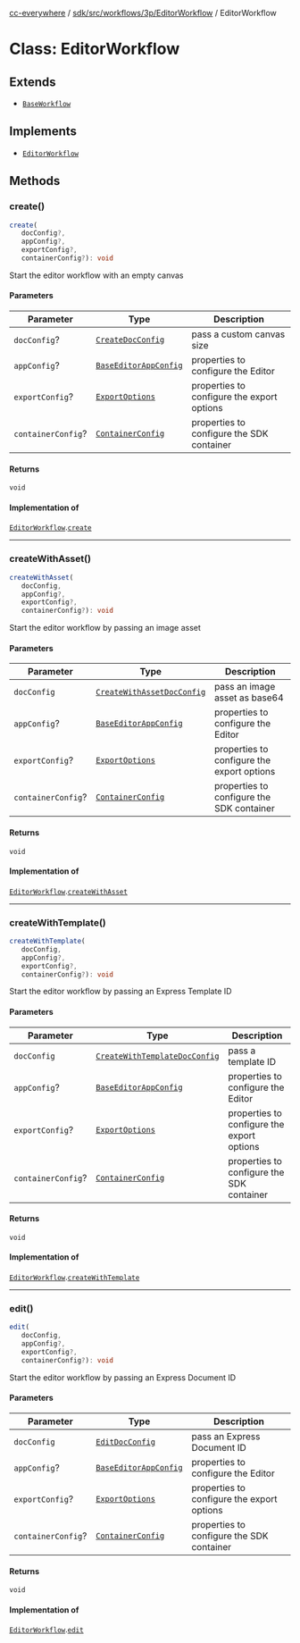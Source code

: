 [cc-everywhere](../../../../../../index.md) / [sdk/src/workflows/3p/EditorWorkflow](../index.md) / EditorWorkflow

# Class: EditorWorkflow

## Extends

- [`BaseWorkflow`](../../../BaseWorkflow/classes/BaseWorkflow.md)

## Implements

- [`EditorWorkflow`](../../EditorWorkflow.types/interfaces/EditorWorkflow.md)

## Methods

### create()

```ts
create(
   docConfig?, 
   appConfig?, 
   exportConfig?, 
   containerConfig?): void
```

Start the editor workflow with an empty canvas

#### Parameters

| Parameter | Type | Description |
| ------ | ------ | ------ |
| `docConfig`? | [`CreateDocConfig`](../../../../../../shared/src/types/editor/DocConfig.types/interfaces/CreateDocConfig.md) | pass a custom canvas size |
| `appConfig`? | [`BaseEditorAppConfig`](../../../../../../shared/src/types/editor/AppConfig.types/interfaces/BaseEditorAppConfig.md) | properties to configure the Editor |
| `exportConfig`? | [`ExportOptions`](../../../../../../shared/src/types/ExportConfig.types/type-aliases/ExportOptions.md) | properties to configure the export options |
| `containerConfig`? | [`ContainerConfig`](../../../../../../shared/src/types/ContainerConfig.types/type-aliases/ContainerConfig.md) | properties to configure the SDK container |

#### Returns

`void`

#### Implementation of

[`EditorWorkflow`](../../EditorWorkflow.types/interfaces/EditorWorkflow.md).[`create`](../../EditorWorkflow.types/interfaces/EditorWorkflow.md#create)

***

### createWithAsset()

```ts
createWithAsset(
   docConfig, 
   appConfig?, 
   exportConfig?, 
   containerConfig?): void
```

Start the editor workflow by passing an image asset

#### Parameters

| Parameter | Type | Description |
| ------ | ------ | ------ |
| `docConfig` | [`CreateWithAssetDocConfig`](../../../../../../shared/src/types/editor/DocConfig.types/interfaces/CreateWithAssetDocConfig.md) | pass an image asset as base64 |
| `appConfig`? | [`BaseEditorAppConfig`](../../../../../../shared/src/types/editor/AppConfig.types/interfaces/BaseEditorAppConfig.md) | properties to configure the Editor |
| `exportConfig`? | [`ExportOptions`](../../../../../../shared/src/types/ExportConfig.types/type-aliases/ExportOptions.md) | properties to configure the export options |
| `containerConfig`? | [`ContainerConfig`](../../../../../../shared/src/types/ContainerConfig.types/type-aliases/ContainerConfig.md) | properties to configure the SDK container |

#### Returns

`void`

#### Implementation of

[`EditorWorkflow`](../../EditorWorkflow.types/interfaces/EditorWorkflow.md).[`createWithAsset`](../../EditorWorkflow.types/interfaces/EditorWorkflow.md#createwithasset)

***

### createWithTemplate()

```ts
createWithTemplate(
   docConfig, 
   appConfig?, 
   exportConfig?, 
   containerConfig?): void
```

Start the editor workflow by passing an Express Template ID

#### Parameters

| Parameter | Type | Description |
| ------ | ------ | ------ |
| `docConfig` | [`CreateWithTemplateDocConfig`](../../../../../../shared/src/types/editor/DocConfig.types/interfaces/CreateWithTemplateDocConfig.md) | pass a template ID |
| `appConfig`? | [`BaseEditorAppConfig`](../../../../../../shared/src/types/editor/AppConfig.types/interfaces/BaseEditorAppConfig.md) | properties to configure the Editor |
| `exportConfig`? | [`ExportOptions`](../../../../../../shared/src/types/ExportConfig.types/type-aliases/ExportOptions.md) | properties to configure the export options |
| `containerConfig`? | [`ContainerConfig`](../../../../../../shared/src/types/ContainerConfig.types/type-aliases/ContainerConfig.md) | properties to configure the SDK container |

#### Returns

`void`

#### Implementation of

[`EditorWorkflow`](../../EditorWorkflow.types/interfaces/EditorWorkflow.md).[`createWithTemplate`](../../EditorWorkflow.types/interfaces/EditorWorkflow.md#createwithtemplate)

***

### edit()

```ts
edit(
   docConfig, 
   appConfig?, 
   exportConfig?, 
   containerConfig?): void
```

Start the editor workflow by passing an Express Document ID

#### Parameters

| Parameter | Type | Description |
| ------ | ------ | ------ |
| `docConfig` | [`EditDocConfig`](../../../../../../shared/src/types/editor/DocConfig.types/interfaces/EditDocConfig.md) | pass an Express Document ID |
| `appConfig`? | [`BaseEditorAppConfig`](../../../../../../shared/src/types/editor/AppConfig.types/interfaces/BaseEditorAppConfig.md) | properties to configure the Editor |
| `exportConfig`? | [`ExportOptions`](../../../../../../shared/src/types/ExportConfig.types/type-aliases/ExportOptions.md) | properties to configure the export options |
| `containerConfig`? | [`ContainerConfig`](../../../../../../shared/src/types/ContainerConfig.types/type-aliases/ContainerConfig.md) | properties to configure the SDK container |

#### Returns

`void`

#### Implementation of

[`EditorWorkflow`](../../EditorWorkflow.types/interfaces/EditorWorkflow.md).[`edit`](../../EditorWorkflow.types/interfaces/EditorWorkflow.md#edit)
